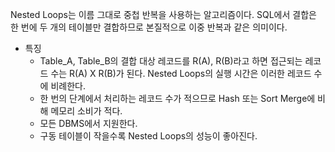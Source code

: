 Nested Loops는 이름 그대로 중첩 반복을 사용하는 알고리즘이다. SQL에서 결합은 한 번에 두 개의 테이블만 결합하므로 본질적으로 이중 반복과 같은 의미이다.

- 특징
	- Table_A, Table_B의 결합 대상 레코드를 R(A), R(B)라고 하면 접근되는 레코드 수는 R(A) X R(B)가 된다. Nested Loops의 실행 시간은 이러한 레코드 수에 비례한다.
	- 한 번의 단계에서 처리하는 레코드 수가 적으므로 Hash 또는 Sort Merge에 비해 메모리 소비가 적다.
	- 모든 DBMS에서 지원한다.
	- 구동 테이블이 작을수록 Nested Loops의 성능이 좋아진다.